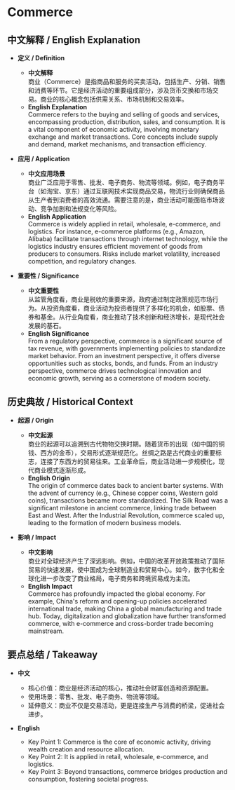 # Commerce

## 中文解释 / English Explanation

* **定义 / Definition**  
  - **中文解释**  
    商业（Commerce）是指商品和服务的买卖活动，包括生产、分销、销售和消费等环节。它是经济活动的重要组成部分，涉及货币交换和市场交易。商业的核心概念包括供需关系、市场机制和交易效率。  
  - **English Explanation**  
    Commerce refers to the buying and selling of goods and services, encompassing production, distribution, sales, and consumption. It is a vital component of economic activity, involving monetary exchange and market transactions. Core concepts include supply and demand, market mechanisms, and transaction efficiency.

* **应用 / Application**  
  - **中文应用场景**  
    商业广泛应用于零售、批发、电子商务、物流等领域。例如，电子商务平台（如淘宝、京东）通过互联网技术实现商品交易，物流行业则确保商品从生产者到消费者的高效流通。需要注意的是，商业活动可能面临市场波动、竞争加剧和法规变化等风险。  
  - **English Application**  
    Commerce is widely applied in retail, wholesale, e-commerce, and logistics. For instance, e-commerce platforms (e.g., Amazon, Alibaba) facilitate transactions through internet technology, while the logistics industry ensures efficient movement of goods from producers to consumers. Risks include market volatility, increased competition, and regulatory changes.

* **重要性 / Significance**  
  - **中文重要性**  
    从监管角度看，商业是税收的重要来源，政府通过制定政策规范市场行为。从投资角度看，商业活动为投资者提供了多样化的机会，如股票、债券和基金。从行业角度看，商业推动了技术创新和经济增长，是现代社会发展的基石。  
  - **English Significance**  
    From a regulatory perspective, commerce is a significant source of tax revenue, with governments implementing policies to standardize market behavior. From an investment perspective, it offers diverse opportunities such as stocks, bonds, and funds. From an industry perspective, commerce drives technological innovation and economic growth, serving as a cornerstone of modern society.

## 历史典故 / Historical Context

* **起源 / Origin**  
  - **中文起源**  
    商业的起源可以追溯到古代物物交换时期。随着货币的出现（如中国的铜钱、西方的金币），交易形式逐渐规范化。丝绸之路是古代商业的重要标志，连接了东西方的贸易往来。工业革命后，商业活动进一步规模化，现代商业模式逐渐形成。  
  - **English Origin**  
    The origin of commerce dates back to ancient barter systems. With the advent of currency (e.g., Chinese copper coins, Western gold coins), transactions became more standardized. The Silk Road was a significant milestone in ancient commerce, linking trade between East and West. After the Industrial Revolution, commerce scaled up, leading to the formation of modern business models.

* **影响 / Impact**  
  - **中文影响**  
    商业对全球经济产生了深远影响。例如，中国的改革开放政策推动了国际贸易的快速发展，使中国成为全球制造业和贸易中心。如今，数字化和全球化进一步改变了商业格局，电子商务和跨境贸易成为主流。  
  - **English Impact**  
    Commerce has profoundly impacted the global economy. For example, China's reform and opening-up policies accelerated international trade, making China a global manufacturing and trade hub. Today, digitalization and globalization have further transformed commerce, with e-commerce and cross-border trade becoming mainstream.

## 要点总结 / Takeaway

* **中文**  
  - 核心价值：商业是经济活动的核心，推动社会财富创造和资源配置。  
  - 使用场景：零售、批发、电子商务、物流等领域。  
  - 延伸意义：商业不仅是交易活动，更是连接生产与消费的桥梁，促进社会进步。  

* **English**  
  - Key Point 1: Commerce is the core of economic activity, driving wealth creation and resource allocation.  
  - Key Point 2: It is applied in retail, wholesale, e-commerce, and logistics.  
  - Key Point 3: Beyond transactions, commerce bridges production and consumption, fostering societal progress.